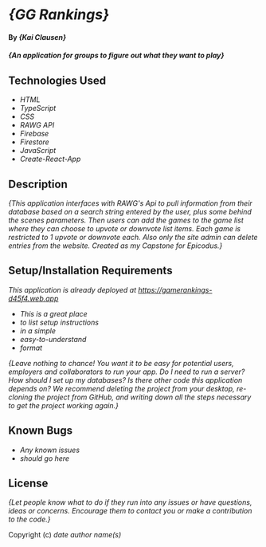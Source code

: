 # _{GG Rankings}_

#### By _**{Kai Clausen}**_

#### _{An application for groups to figure out what they want to play}_

## Technologies Used

* _HTML_
* _TypeScript_
* _CSS_
* _RAWG API_
* _Firebase_
* _Firestore_
* _JavaScript_
* _Create-React-App_

## Description

_{This application interfaces with RAWG's Api to pull information from their database based on a search string entered by the user, plus some behind the scenes parameters. Then users can add the games to the game list where they can choose to upvote or downvote list items. Each game is restricted to 1 upvote or downvote each. Also only the site admin can delete entries from the website. Created as my Capstone for Epicodus.}_

## Setup/Installation Requirements

_This application is already deployed at https://gamerankings-d45f4.web.app_

* _This is a great place_
* _to list setup instructions_
* _in a simple_
* _easy-to-understand_
* _format_

_{Leave nothing to chance! You want it to be easy for potential users, employers and collaborators to run your app. Do I need to run a server? How should I set up my databases? Is there other code this application depends on? We recommend deleting the project from your desktop, re-cloning the project from GitHub, and writing down all the steps necessary to get the project working again.}_

## Known Bugs

* _Any known issues_
* _should go here_

## License

_{Let people know what to do if they run into any issues or have questions, ideas or concerns.  Encourage them to contact you or make a contribution to the code.}_

Copyright (c) _date_ _author name(s)_